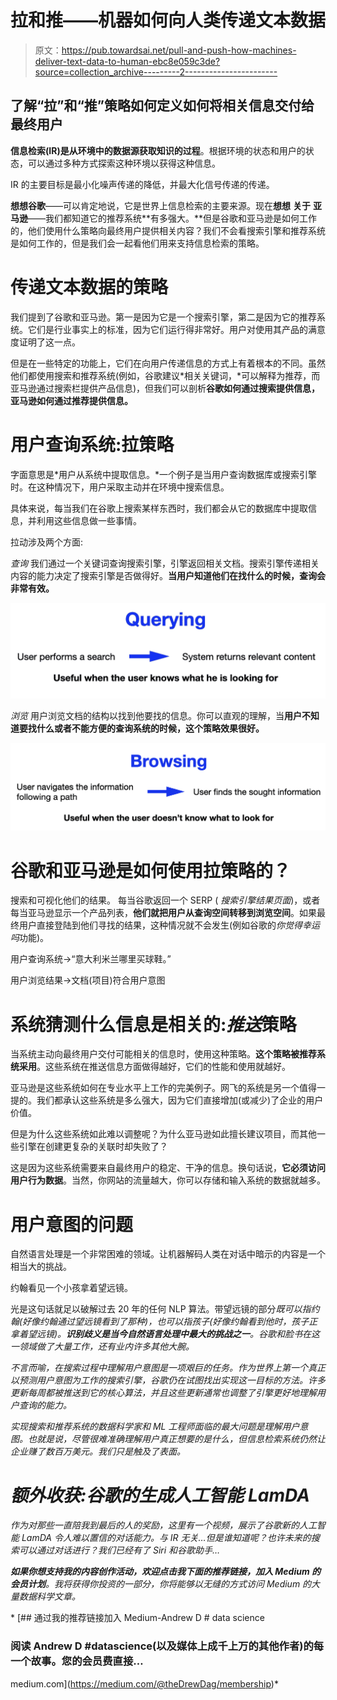 # 拉和推——机器如何向人类传递文本数据

> 原文：<https://pub.towardsai.net/pull-and-push-how-machines-deliver-text-data-to-human-ebc8e059c3de?source=collection_archive---------2----------------------->

## 了解“拉”和“推”策略如何定义如何将相关信息交付给最终用户

**信息检索(IR)是从环境中的数据源获取知识的过程**。根据环境的状态和用户的状态，可以通过多种方式探索这种环境以获得这种信息。

IR 的主要目标是最小化噪声传递的降低，并最大化信号传递的传递。

**想想谷歌**——可以肯定地说，它是世界上信息检索的主要来源。现在**想想** **关于** **亚马逊**——我们都知道它的推荐系统**有多强大。**但是谷歌和亚马逊是如何工作的，他们使用什么策略向最终用户提供相关内容？我们不会看搜索引擎和推荐系统是如何工作的，但是我们会一起看他们用来支持信息检索的策略。

# 传递文本数据的策略

我们提到了谷歌和亚马逊。第一是因为它是一个搜索引擎，第二是因为它的推荐系统。它们是行业事实上的标准，因为它们运行得非常好。用户对使用其产品的满意度证明了这一点。

但是在一些特定的功能上，它们在向用户传递信息的方式上有着根本的不同。虽然他们都使用搜索和推荐系统(例如，谷歌建议*相关关键词，*可以解释为推荐，而亚马逊通过搜索栏提供产品信息)，但我们可以剖析**谷歌如何通过搜索提供信息，亚马逊如何通过推荐提供信息。**

# 用户查询系统:拉策略

字面意思是*用户从系统中提取信息。*一个例子是当用户查询数据库或搜索引擎时。在这种情况下，用户采取主动并在环境中搜索信息。

具体来说，每当我们在谷歌上搜索某样东西时，我们都会从它的数据库中提取信息，并利用这些信息做一些事情。

拉动涉及两个方面:

*查询* 我们通过一个关键词查询搜索引擎，引擎返回相关文档。搜索引擎传递相关内容的能力决定了搜索引擎是否做得好。**当用户知道他们在找什么的时候，查询会非常有效。**

![](img/52ce2cc697a4c20427e7909e7dccd43c.png)

*浏览* 用户浏览文档的结构以找到他要找的信息。你可以直观的理解，当**用户不知道要找什么或者不能方便的查询系统的时候，这个策略效果很好。**

![](img/fd16b1b8fbe6f4e8e22b032730b6ae08.png)

# 谷歌和亚马逊是如何使用拉策略的？

搜索和可视化他们的结果。
每当谷歌返回一个 SERP ( *搜索引擎结果页面*)，或者每当亚马逊显示一个产品列表，**他们就把用户从查询空间转移到浏览空间**。如果最终用户直接登陆到他们寻找的结果，这种情况就不会发生(例如谷歌的*你觉得幸运吗*功能)。

用户查询系统→“意大利米兰哪里买球鞋。”

用户浏览结果→文档(项目)符合用户意图

# 系统猜测什么信息是相关的:*推送*策略

当系统主动向最终用户交付可能相关的信息时，使用这种策略。**这个策略被推荐系统采用**。这些系统在推送信息方面做得越好，它们的性能和使用就越好。

亚马逊是这些系统如何在专业水平上工作的完美例子。网飞的系统是另一个值得一提的。我们都承认这些系统是多么强大，因为它们直接增加(或减少)了企业的用户价值。

但是为什么这些系统如此难以调整呢？为什么亚马逊如此擅长建议项目，而其他一些引擎在创建更复杂的关联时却失败了？

这是因为这些系统需要来自最终用户的稳定、干净的信息。换句话说，**它必须访问用户行为数据**。当然，你网站的流量越大，你可以存储和输入系统的数据就越多。

# 用户意图的问题

自然语言处理是一个非常困难的领域。让机器解码人类在对话中暗示的内容是一个相当大的挑战。

约翰看见一个小孩拿着望远镜。

光是这句话就足以破解过去 20 年的任何 NLP 算法。带望远镜的部分*既可以指约翰(好像约翰通过望远镜看到了那种)，也可以指孩子(好像约翰看到他时，孩子正拿着望远镜)。**识别歧义是当今自然语言处理中最大的挑战之一**。谷歌和脸书在这一领域做了大量工作，还有业内许多其他大腕。*

*不言而喻，在搜索过程中理解用户意图是一项艰巨的任务。作为世界上第一个真正以预测用户意图为工作的搜索引擎，谷歌仍在试图找出实现这一目标的方法。许多更新每周都被推送到它的核心算法，并且这些更新通常也调整了引擎更好地理解用户查询的能力。*

*实现搜索和推荐系统的数据科学家和 ML 工程师面临的最大问题是理解用户意图。也就是说，尽管很难准确理解用户真正想要的是什么，但信息检索系统仍然让企业赚了数百万美元。我们只是触及了表面。*

# *额外收获:谷歌的生成人工智能 LamDA*

*作为对那些一直陪我到最后的人的奖励，这里有一个视频，展示了谷歌新的人工智能 LamDA 令人难以置信的对话能力。与 IR 无关…但是谁知道呢？也许未来的搜索可以通过对话进行？我们已经有了 Siri 和谷歌助手…*

***如果你想支持我的内容创作活动，欢迎点击我下面的推荐链接，加入 Medium 的会员计划**。我将获得你投资的一部分，你将能够以无缝的方式访问 Medium 的大量数据科学文章。*

*[](https://medium.com/@theDrewDag/membership) [## 通过我的推荐链接加入 Medium-Andrew D # data science

### 阅读 Andrew D #datascience(以及媒体上成千上万的其他作者)的每一个故事。您的会员费直接…

medium.com](https://medium.com/@theDrewDag/membership)*